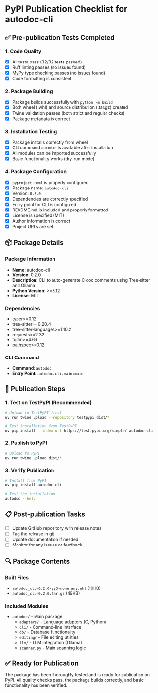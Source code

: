# PyPI Publication Checklist for autodoc-cli

## ✅ Pre-publication Tests Completed

### 1. Code Quality
- [x] All tests pass (32/32 tests passed)
- [x] Ruff linting passes (no issues found)
- [x] MyPy type checking passes (no issues found)
- [x] Code formatting is consistent

### 2. Package Building
- [x] Package builds successfully with `python -m build`
- [x] Both wheel (.whl) and source distribution (.tar.gz) created
- [x] Twine validation passes (both strict and regular checks)
- [x] Package metadata is correct

### 3. Installation Testing
- [x] Package installs correctly from wheel
- [x] CLI command `autodoc` is available after installation
- [x] All modules can be imported successfully
- [x] Basic functionality works (dry-run mode)

### 4. Package Configuration
- [x] `pyproject.toml` is properly configured
- [x] Package name: `autodoc-cli`
- [x] Version: `0.2.0`
- [x] Dependencies are correctly specified
- [x] Entry point for CLI is configured
- [x] README.md is included and properly formatted
- [x] License is specified (MIT)
- [x] Author information is correct
- [x] Project URLs are set

## 📦 Package Details

### Package Information
- **Name**: autodoc-cli
- **Version**: 0.2.0
- **Description**: CLI to auto-generate C doc comments using Tree-sitter and Ollama
- **Python Version**: >=3.12
- **License**: MIT

### Dependencies
- typer>=0.12
- tree-sitter==0.20.4
- tree-sitter-languages>=1.10.2
- requests>=2.32
- tqdm>=4.66
- pathspec>=0.12

### CLI Command
- **Command**: `autodoc`
- **Entry Point**: `autodoc.cli.main:main`

## 🚀 Publication Steps

### 1. Test on TestPyPI (Recommended)
```bash
# Upload to TestPyPI first
uv run twine upload --repository testpypi dist/*

# Test installation from TestPyPI
uv pip install --index-url https://test.pypi.org/simple/ autodoc-cli
```

### 2. Publish to PyPI
```bash
# Upload to PyPI
uv run twine upload dist/*
```

### 3. Verify Publication
```bash
# Install from PyPI
uv pip install autodoc-cli

# Test the installation
autodoc --help
```

## 📋 Post-publication Tasks

- [ ] Update GitHub repository with release notes
- [ ] Tag the release in git
- [ ] Update documentation if needed
- [ ] Monitor for any issues or feedback

## 🔍 Package Contents

### Built Files
- `autodoc_cli-0.2.0-py3-none-any.whl` (19KB)
- `autodoc_cli-0.2.0.tar.gz` (49KB)

### Included Modules
- `autodoc/` - Main package
  - `adapters/` - Language adapters (C, Python)
  - `cli/` - Command-line interface
  - `db/` - Database functionality
  - `editing/` - File editing utilities
  - `llm/` - LLM integration (Ollama)
  - `scanner.py` - Main scanning logic

## ✅ Ready for Publication

The package has been thoroughly tested and is ready for publication on PyPI. All quality checks pass, the package builds correctly, and basic functionality has been verified.
